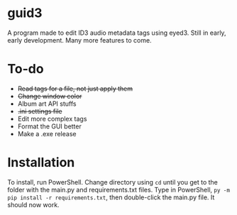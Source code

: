# guid3
A program made to edit ID3 audio metadata tags using eyed3. Still in early, early development. Many more features to come. 
# To-do
- ~~Read tags for a file, not just apply them~~
- ~~Change window color~~
- Album art API stuffs
- ~~.ini settings file~~
- Edit more complex tags
- Format the GUI better
- Make a .exe release
# Installation
To install, run PowerShell. Change directory using `cd` until you get to the folder with the main.py and requirements.txt files. Type in PowerShell, `py -m pip install -r requirements.txt`, then double-click the main.py file. It should now work.
